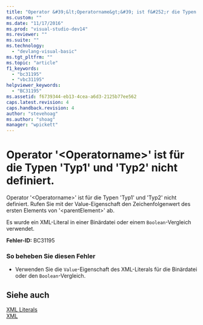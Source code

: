 ```yaml
---
title: "Operator &#39;&lt;Operatorname&gt;&#39; ist f&#252;r die Typen &#39;Typ1&#39; und &#39;Typ2&#39; nicht definiert. | Microsoft Docs"
ms.custom: ""
ms.date: "11/17/2016"
ms.prod: "visual-studio-dev14"
ms.reviewer: ""
ms.suite: ""
ms.technology: 
  - "devlang-visual-basic"
ms.tgt_pltfrm: ""
ms.topic: "article"
f1_keywords: 
  - "bc31195"
  - "vbc31195"
helpviewer_keywords: 
  - "BC31195"
ms.assetid: f6739344-eb13-4cea-a6d3-2125b77ee562
caps.latest.revision: 4
caps.handback.revision: 4
author: "stevehoag"
ms.author: "shoag"
manager: "wpickett"
---
```

# Operator &#39;&lt;Operatorname&gt;&#39; ist f&#252;r die Typen &#39;Typ1&#39; und &#39;Typ2&#39; nicht definiert.
Operator '\<Operatorname\>' ist für die Typen 'Typ1' und 'Typ2' nicht definiert. Rufen Sie mit der Value\-Eigenschaft den Zeichenfolgenwert des ersten Elements von '\<parentElement\>' ab.  
  
 Es wurde ein XML\-Literal in einer Binärdatei oder einem `Boolean`\-Vergleich verwendet.  
  
 **Fehler\-ID:** BC31195  
  
### So beheben Sie diesen Fehler  
  
-   Verwenden Sie die `Value`\-Eigenschaft des XML\-Literals für die Binärdatei oder den `Boolean`\-Vergleich.  
  
## Siehe auch  
 [XML Literals](../../visual-basic/language-reference/xml-literals/index.md)   
 [XML](../../visual-basic/programming-guide/language-features/xml/index.md)